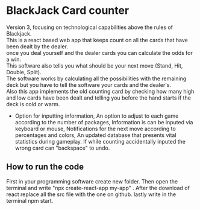 # BlackJack Card counter
Version 3, focusing on technological capabilities above the rules of Blackjack.<br>
This is a react based web app that keeps count on all the cards that have been dealt by the dealer.<br>
once you deal yourself and the dealer cards you can calculate the odds for a win.<br>
This software also tells you what should be your next move (Stand, Hit, Double, Split).<br>
The software works by calculating all the possibilities with the remaining deck but you have to tell the software your cards and the dealer's.<br>
Also this app implements the old counting card by checking how many high and low cards have been dealt and telling you before the hand starts  if the deck is cold or warm.<br>
* Option for inputting information,
An option to adjust to each game according to the number of packages,
Information is can be inputed via keyboard or mouse,
Notifications for the next move according to percentages and colors,
An updated database that presents vital statistics during gameplay.
If while counting accidentally inputed the wrong card can "backspace" to undo.

How to run the code
--------------------
First in your programming software create new folder.
Then open the terminal and write "npx create-react-app my-app" .
After the download of react replace all the src file with the one on github.
lastly write in the terminal npm start.
